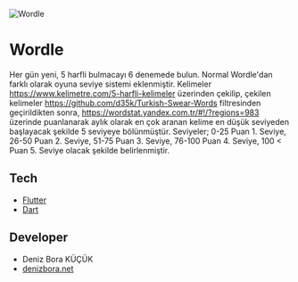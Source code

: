 ![Wordle](https://user-images.githubusercontent.com/45859791/163589065-569ed5b2-4838-4dc1-82ba-a059e19955dc.png)

# Wordle
Her gün yeni, 5 harfli bulmacayı 6 denemede bulun.
Normal Wordle'dan farklı olarak oyuna seviye sistemi eklenmiştir.
Kelimeler https://www.kelimetre.com/5-harfli-kelimeler üzerinden çekilip, çekilen kelimeler https://github.com/d35k/Turkish-Swear-Words filtresinden geçirildikten sonra, https://wordstat.yandex.com.tr/#!/?regions=983 üzerinde puanlanarak aylık olarak en çok aranan kelime en düşük seviyeden başlayacak şekilde 5 seviyeye bölünmüştür.
Seviyeler;
0-25 Puan 1. Seviye,
26-50 Puan 2. Seviye,
51-75 Puan 3. Seviye,
76-100 Puan 4. Seviye,
100 < Puan 5. Seviye
olacak şekilde belirlenmiştir.

## Tech

- [Flutter](https://flutter.dev/)
- [Dart](https://dart.dev/)

## Developer

- Deniz Bora KÜÇÜK
- [denizbora.net](https://denizbora.net/)
